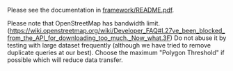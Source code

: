 Please see the documentation in [framework/README.pdf](/framework/README.pdf).

Please note that OpenStreetMap has bandwidth limit.
(https://wiki.openstreetmap.org/wiki/Developer_FAQ#I.27ve_been_blocked_from_the_API_for_downloading_too_much._Now_what.3F)
Do not abuse it by testing with large dataset frequently (although we have tried to remove duplicate queries at our best). Choose the maximum "Polygon Threshold" if possible which will reduce data transfer.
